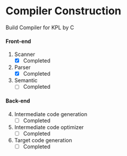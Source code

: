 # Compiler Construction
Build Compiler for KPL by C

#### Front-end
1. Scanner
    - [x] Completed 
2. Parser
    - [x] Completed
3. Semantic
    - [ ] Completed
#### Back-end
4. Intermediate code generation
    - [ ] Completed
5. Intermediate code optimizer
    - [ ] Completed
6. Target code generation
    - [ ] Completed
